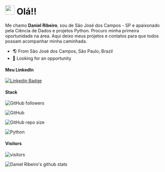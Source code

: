 # <img src="https://media.giphy.com/media/3og0IAzB7lmOo2q0Ss/giphy.gif" width="30px"> Olá!!

Me chamo **Daniel Ribeiro**, sou de São José dos Campos - SP e apaixonado pela Ciência de Dados e projetos Python. Procuro minha primeira oportunidade na área. Aqui deixo meus projetos e contatos para que todos possam acompanhar minha caminhada.

-  🌎  From São José dos Campos, São Paulo, Brazil
-  🔎  Looking for an opportunity

#### Meu LinkedIn
[![Linkedin Badge](https://img.shields.io/badge/-LinkedIn-blue?style=flat-square&logo=Linkedin&logoColor=white&link=https:https://www.linkedin.com/in/danielribeirodasilva/)](https://www.linkedin.com/in/danielribeirodasilva/) 

#### **Stack**

![GitHub followers](https://img.shields.io/github/followers/Daniel-RPS?style=social)

![GitHub](https://img.shields.io/github/license/Daniel-RPS/Daniel-RPS)

![GitHub repo size](https://img.shields.io/github/repo-size/Daniel-RPS/Daniel-RPS)

![Python](https://img.shields.io/badge/-Python-yellow?style=flat-square&logo=python)<br />



#### **Visitors**
![visitors](https://visitor-badge.laobi.icu/badge?page_id=Daniel-RPS)

![Daniel Ribeiro's github stats](https://github-readme-stats.vercel.app/api?username=Daniel-RPS&show_icons=true&theme=radical)
